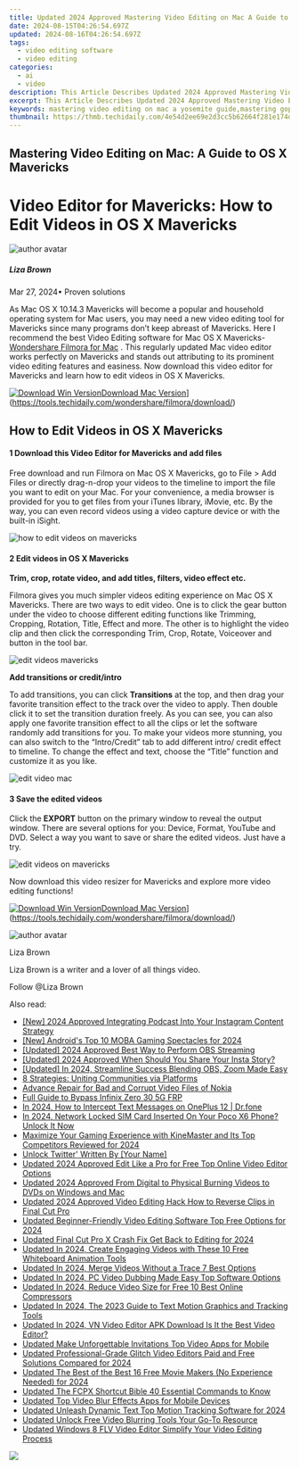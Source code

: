 ```yaml
---
title: Updated 2024 Approved Mastering Video Editing on Mac A Guide to OS X Mavericks
date: 2024-08-15T04:26:54.697Z
updated: 2024-08-16T04:26:54.697Z
tags: 
  - video editing software
  - video editing
categories: 
  - ai
  - video
description: This Article Describes Updated 2024 Approved Mastering Video Editing on Mac A Guide to OS X Mavericks
excerpt: This Article Describes Updated 2024 Approved Mastering Video Editing on Mac A Guide to OS X Mavericks
keywords: mastering video editing on mac a yosemite guide,mastering gopro video editing on mac a 2023 guide,ai animation mastering video editing on mac a guide to os x mavericks,mastering video editing in os x mavericks a comprehensive guide,video editing on mac os x mavericks a beginners guide,mastering video editing on mac a guide to os x mavericks,edit like a pro video editing on mac os x mavericks
thumbnail: https://thmb.techidaily.com/4e54d2ee69e2d3cc5b62664f281e174d4bc506ec5c304888c5062a8c04d6107f.jpg
---
```


## Mastering Video Editing on Mac: A Guide to OS X Mavericks

# Video Editor for Mavericks: How to Edit Videos in OS X Mavericks

![author avatar](https://lh5.googleusercontent.com/-AIMmjowaFs4/AAAAAAAAAAI/AAAAAAAAABc/Y5UmwDaI7HU/s250-c-k/photo.jpg)

##### Liza Brown

 Mar 27, 2024• Proven solutions

As Mac OS X 10.14.3 Mavericks will become a popular and household operating system for Mac users, you may need a new video editing tool for Mavericks since many programs don’t keep abreast of Mavericks. Here I recommend the best Video Editing software for Mac OS X Mavericks- [Wondershare Filmora for Mac](https://tools.techidaily.com/wondershare/filmora/download/) . This regularly updated Mac video editor works perfectly on Mavericks and stands out attributing to its prominent video editing features and easiness. Now download this video editor for Mavericks and learn how to edit videos in OS X Mavericks.

[![Download Win Version](https://images.wondershare.com/filmora/guide/download-btn-win.jpg)](https://tools.techidaily.com/wondershare/filmora/download/)[Download Mac Version](https://images.wondershare.com/filmora/guide/download-btn-mac.jpg)](https://tools.techidaily.com/wondershare/filmora/download/)

## How to Edit Videos in OS X Mavericks

#### 1 Download this Video Editor for Mavericks and add files

Free download and run Filmora on Mac OS X Mavericks, go to File > Add Files or directly drag-n-drop your videos to the timeline to import the file you want to edit on your Mac. For your convenience, a media browser is provided for you to get files from your iTunes library, iMovie, etc. By the way, you can even record videos using a video capture device or with the built-in iSight.

![how to edit videos on mavericks](https://images.wondershare.com/filmora/article-images/import-video-9-mac.jpg)

#### 2 Edit videos in OS X Mavericks

 **Trim, crop, rotate video, and add titles, filters, video effect etc.**

Filmora gives you much simpler videos editing experience on Mac OS X Mavericks. There are two ways to edit video. One is to click the gear button under the video to choose different editing functions like Trimming, Cropping, Rotation, Title, Effect and more. The other is to highlight the video clip and then click the corresponding Trim, Crop, Rotate, Voiceover and button in the tool bar.

![edit videos mavericks](https://images.wondershare.com/filmora/article-images/edit-video-filmora-9-mac.jpg)

 **Add transitions or credit/intro**

To add transitions, you can click **Transitions** at the top, and then drag your favorite transition effect to the track over the video to apply. Then double click it to set the transition duration freely. As you can see, you can also apply one favorite transition effect to all the clips or let the software randomly add transitions for you. To make your videos more stunning, you can also switch to the “Intro/Credit” tab to add different intro/ credit effect to timeline. To change the effect and text, choose the “Title” function and customize it as you like.

![edit video mac](https://images.wondershare.com/filmora/guide/add-transition-mac.jpg)

#### 3 Save the edited videos

Click the **EXPORT** button on the primary window to reveal the output window. There are several options for you: Device, Format, YouTube and DVD. Select a way you want to save or share the edited videos. Just have a try.

![edit videos on mavericks](https://images.wondershare.com/filmora/guide/export-to-format-mac.JPG)

Now download this video resizer for Mavericks and explore more video editing functions!

[![Download Win Version](https://images.wondershare.com/filmora/guide/download-btn-win.jpg)](https://tools.techidaily.com/wondershare/filmora/download/)[Download Mac Version](https://images.wondershare.com/filmora/guide/download-btn-mac.jpg)](https://tools.techidaily.com/wondershare/filmora/download/)

![author avatar](https://lh5.googleusercontent.com/-AIMmjowaFs4/AAAAAAAAAAI/AAAAAAAAABc/Y5UmwDaI7HU/s250-c-k/photo.jpg)

Liza Brown

Liza Brown is a writer and a lover of all things video.

Follow @Liza Brown

<span class="atpl-alsoreadstyle">Also read:</span>
<div><ul>
<li><a href="https://fox-boxes.techidaily.com/new-2024-approved-integrating-podcast-into-your-instagram-content-strategy/"><u>[New] 2024 Approved  Integrating Podcast Into Your Instagram Content Strategy</u></a></li>
<li><a href="https://digital-screen-recording.techidaily.com/new-androids-top-10-moba-gaming-spectacles-for-2024/"><u>[New] Android's Top 10 MOBA Gaming Spectacles for 2024</u></a></li>
<li><a href="https://remote-screen-capture.techidaily.com/updated-2024-approved-best-way-to-perform-obs-streaming/"><u>[Updated] 2024 Approved  Best Way to Perform OBS Streaming</u></a></li>
<li><a href="https://instagram-clips.techidaily.com/updated-2024-approved-when-should-you-share-your-insta-story/"><u>[Updated] 2024 Approved  When Should You Share Your Insta Story?</u></a></li>
<li><a href="https://screen-mirroring-recording.techidaily.com/updated-in-2024-streamline-success-blending-obs-zoom-made-easy/"><u>[Updated] In 2024, Streamline Success  Blending OBS, Zoom Made Easy</u></a></li>
<li><a href="https://facebook.techidaily.com/8-strategies-uniting-communities-via-platforms/"><u>8 Strategies: Uniting Communities via Platforms</u></a></li>
<li><a href="https://phone-solutions.techidaily.com/advance-repair-for-bad-and-corrupt-video-files-of-nokia-by-stellar-video-repair-mobile-video-repair/"><u>Advance Repair for Bad and Corrupt Video Files of Nokia</u></a></li>
<li><a href="https://bypass-frp.techidaily.com/full-guide-to-bypass-infinix-zero-30-5g-frp-by-drfone-android/"><u>Full Guide to Bypass Infinix Zero 30 5G FRP</u></a></li>
<li><a href="https://android-location-track.techidaily.com/in-2024-how-to-intercept-text-messages-on-oneplus-12-drfone-by-drfone-virtual-android/"><u>In 2024, How to Intercept Text Messages on OnePlus 12 | Dr.fone</u></a></li>
<li><a href="https://sim-unlock.techidaily.com/in-2024-network-locked-sim-card-inserted-on-your-poco-x6-phone-unlock-it-now-by-drfone-android/"><u>In 2024, Network Locked SIM Card Inserted On Your Poco X6 Phone? Unlock It Now</u></a></li>
<li><a href="https://vp-tips.techidaily.com/maximize-your-gaming-experience-with-kinemaster-and-its-top-competitors-reviewed-for-2024/"><u>Maximize Your Gaming Experience with KineMaster and Its Top Competitors Reviewed for 2024</u></a></li>
<li><a href="https://twitter-clips.techidaily.com/unlock-twitter-written-by-your-name/"><u>Unlock Twitter' Written By  [Your Name]</u></a></li>
<li><a href="https://ai-video-apps.techidaily.com/updated-2024-approved-edit-like-a-pro-for-free-top-online-video-editor-options/"><u>Updated 2024 Approved Edit Like a Pro for Free Top Online Video Editor Options</u></a></li>
<li><a href="https://ai-video-apps.techidaily.com/updated-2024-approved-from-digital-to-physical-burning-videos-to-dvds-on-windows-and-mac/"><u>Updated 2024 Approved From Digital to Physical Burning Videos to DVDs on Windows and Mac</u></a></li>
<li><a href="https://ai-video-apps.techidaily.com/updated-2024-approved-video-editing-hack-how-to-reverse-clips-in-final-cut-pro/"><u>Updated 2024 Approved Video Editing Hack How to Reverse Clips in Final Cut Pro</u></a></li>
<li><a href="https://ai-video-apps.techidaily.com/updated-beginner-friendly-video-editing-software-top-free-options-for-2024/"><u>Updated Beginner-Friendly Video Editing Software Top Free Options for 2024</u></a></li>
<li><a href="https://ai-video-apps.techidaily.com/updated-final-cut-pro-x-crash-fix-get-back-to-editing-for-2024/"><u>Updated Final Cut Pro X Crash Fix Get Back to Editing for 2024</u></a></li>
<li><a href="https://ai-video-apps.techidaily.com/updated-in-2024-create-engaging-videos-with-these-10-free-whiteboard-animation-tools/"><u>Updated In 2024, Create Engaging Videos with These 10 Free Whiteboard Animation Tools</u></a></li>
<li><a href="https://ai-video-apps.techidaily.com/updated-in-2024-merge-videos-without-a-trace-7-best-options/"><u>Updated In 2024, Merge Videos Without a Trace 7 Best Options</u></a></li>
<li><a href="https://ai-video-apps.techidaily.com/updated-in-2024-pc-video-dubbing-made-easy-top-software-options/"><u>Updated In 2024, PC Video Dubbing Made Easy Top Software Options</u></a></li>
<li><a href="https://ai-video-apps.techidaily.com/updated-in-2024-reduce-video-size-for-free-10-best-online-compressors/"><u>Updated In 2024, Reduce Video Size for Free 10 Best Online Compressors</u></a></li>
<li><a href="https://ai-video-apps.techidaily.com/updated-in-2024-the-2023-guide-to-text-motion-graphics-and-tracking-tools/"><u>Updated In 2024, The 2023 Guide to Text Motion Graphics and Tracking Tools</u></a></li>
<li><a href="https://ai-video-apps.techidaily.com/updated-in-2024-vn-video-editor-apk-download-is-it-the-best-video-editor/"><u>Updated In 2024, VN Video Editor APK Download Is It the Best Video Editor?</u></a></li>
<li><a href="https://ai-video-apps.techidaily.com/updated-make-unforgettable-invitations-top-video-apps-for-mobile/"><u>Updated Make Unforgettable Invitations Top Video Apps for Mobile</u></a></li>
<li><a href="https://ai-video-apps.techidaily.com/updated-professional-grade-glitch-video-editors-paid-and-free-solutions-compared-for-2024/"><u>Updated Professional-Grade Glitch Video Editors Paid and Free Solutions Compared for 2024</u></a></li>
<li><a href="https://ai-video-apps.techidaily.com/updated-the-best-of-the-best-16-free-movie-makers-no-experience-needed-for-2024/"><u>Updated The Best of the Best 16 Free Movie Makers (No Experience Needed) for 2024</u></a></li>
<li><a href="https://ai-video-apps.techidaily.com/updated-the-fcpx-shortcut-bible-40-essential-commands-to-know/"><u>Updated The FCPX Shortcut Bible 40 Essential Commands to Know</u></a></li>
<li><a href="https://ai-video-apps.techidaily.com/updated-top-video-blur-effects-apps-for-mobile-devices/"><u>Updated Top Video Blur Effects Apps for Mobile Devices</u></a></li>
<li><a href="https://ai-video-apps.techidaily.com/updated-unleash-dynamic-text-top-motion-tracking-software-for-2024/"><u>Updated Unleash Dynamic Text Top Motion Tracking Software for 2024</u></a></li>
<li><a href="https://ai-video-apps.techidaily.com/updated-unlock-free-video-blurring-tools-your-go-to-resource/"><u>Updated Unlock Free Video Blurring Tools Your Go-To Resource</u></a></li>
<li><a href="https://ai-video-apps.techidaily.com/updated-windows-8-flv-video-editor-simplify-your-video-editing-process/"><u>Updated Windows 8 FLV Video Editor Simplify Your Video Editing Process</u></a></li>
</ul></div>

<ins class="adsbygoogle"
      style="display:block"
      data-ad-client="ca-pub-7571918770474297"
      data-ad-slot="8358498916"
      data-ad-format="auto"
      data-full-width-responsive="true"></ins>
<!-- affiliate ads begin -->
<a href="https://shop.copernic.com/order/checkout.php?PRODS=41033091&QTY=1&AFFILIATE=108875&CART=1"><img src="https://secure.2checkout.com/images/merchant/8d30aa96e72440759f74bd2306c1fa3d/Copernic-2023-Affiliate-728x90-Advanced.png" border="0"></a>
<!-- affiliate ads end -->
